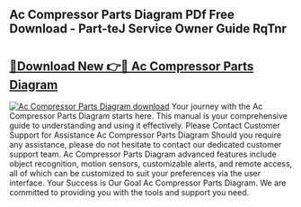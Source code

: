 ## Ac Compressor Parts Diagram PDf Free Download - Part-teJ Service Owner Guide RqTnr

# <h2><a href="http://dftdi5.blite.top/?on=Ac+Compressor+Parts+Diagram">🔗Download New 👉🔴 Ac Compressor Parts Diagram</a></h2>

[![Ac Compressor Parts Diagram download](https://i.imgur.com/lujVjoI.png)](http://dftdi5.blite.top/?on=Ac+Compressor+Parts+Diagram)
Your journey with the Ac Compressor Parts Diagram starts here. This manual is your comprehensive guide to understanding and using it effectively. Please Contact Customer Support for Assistance Ac Compressor Parts Diagram Should you require any assistance, please do not hesitate to contact our dedicated customer support team. Ac Compressor Parts Diagram advanced features include object recognition, motion sensors, customizable alerts, and remote access, all of which can be customized to suit your preferences via the user interface. Your Success is Our Goal Ac Compressor Parts Diagram. We are committed to providing you with the tools and support you need.
